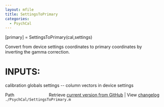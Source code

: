 ```yaml
---
layout: mfile
title: SettingsToPrimary
categories:
  - PsychCal
---
```


\[primary\] = SettingsToPrimary\(cal,settings\)

Convert from device settings coordinates to
primary coordinates by inverting
the gamma correction.

# INPUTS:
  calibration globals
  settings \-\- column vectors in device settings


<div class="code_header" style="text-align:right;">
  <span style="float:left;">Path&nbsp;&nbsp;</span> <span class="counter">Retrieve <a href=
  "https://raw.github.com/Psychtoolbox-3/Psychtoolbox-3/beta/./PsychCal/SettingsToPrimary.m">current version from GitHub</a> | View <a href=
  "https://github.com/Psychtoolbox-3/Psychtoolbox-3/commits/beta/./PsychCal/SettingsToPrimary.m">changelog</a></span>
</div>
<div class="code">
  <code>./PsychCal/SettingsToPrimary.m</code>
</div>
